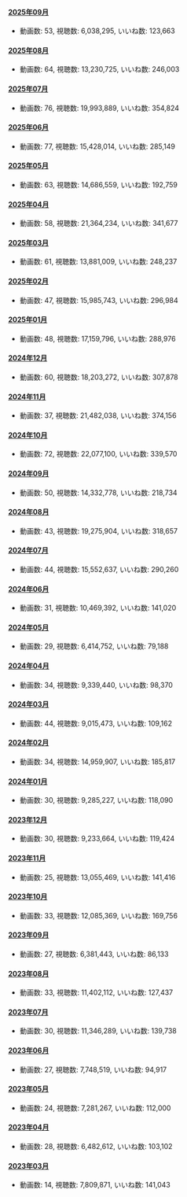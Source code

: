 #### [2025年09月](videos/202509 "wikilink")

-   動画数: 53, 視聴数: 6,038,295, いいね数: 123,663

#### [2025年08月](videos/202508 "wikilink")

-   動画数: 64, 視聴数: 13,230,725, いいね数: 246,003

#### [2025年07月](videos/202507 "wikilink")

-   動画数: 76, 視聴数: 19,993,889, いいね数: 354,824

#### [2025年06月](videos/202506 "wikilink")

-   動画数: 77, 視聴数: 15,428,014, いいね数: 285,149

#### [2025年05月](videos/202505 "wikilink")

-   動画数: 63, 視聴数: 14,686,559, いいね数: 192,759

#### [2025年04月](videos/202504 "wikilink")

-   動画数: 58, 視聴数: 21,364,234, いいね数: 341,677

#### [2025年03月](videos/202503 "wikilink")

-   動画数: 61, 視聴数: 13,881,009, いいね数: 248,237

#### [2025年02月](videos/202502 "wikilink")

-   動画数: 47, 視聴数: 15,985,743, いいね数: 296,984

#### [2025年01月](videos/202501 "wikilink")

-   動画数: 48, 視聴数: 17,159,796, いいね数: 288,976

#### [2024年12月](videos/202412 "wikilink")

-   動画数: 60, 視聴数: 18,203,272, いいね数: 307,878

#### [2024年11月](videos/202411 "wikilink")

-   動画数: 37, 視聴数: 21,482,038, いいね数: 374,156

#### [2024年10月](videos/202410 "wikilink")

-   動画数: 72, 視聴数: 22,077,100, いいね数: 339,570

#### [2024年09月](videos/202409 "wikilink")

-   動画数: 50, 視聴数: 14,332,778, いいね数: 218,734

#### [2024年08月](videos/202408 "wikilink")

-   動画数: 43, 視聴数: 19,275,904, いいね数: 318,657

#### [2024年07月](videos/202407 "wikilink")

-   動画数: 44, 視聴数: 15,552,637, いいね数: 290,260

#### [2024年06月](videos/202406 "wikilink")

-   動画数: 31, 視聴数: 10,469,392, いいね数: 141,020

#### [2024年05月](videos/202405 "wikilink")

-   動画数: 29, 視聴数: 6,414,752, いいね数: 79,188

#### [2024年04月](videos/202404 "wikilink")

-   動画数: 34, 視聴数: 9,339,440, いいね数: 98,370

#### [2024年03月](videos/202403 "wikilink")

-   動画数: 44, 視聴数: 9,015,473, いいね数: 109,162

#### [2024年02月](videos/202402 "wikilink")

-   動画数: 34, 視聴数: 14,959,907, いいね数: 185,817

#### [2024年01月](videos/202401 "wikilink")

-   動画数: 30, 視聴数: 9,285,227, いいね数: 118,090

#### [2023年12月](videos/202312 "wikilink")

-   動画数: 30, 視聴数: 9,233,664, いいね数: 119,424

#### [2023年11月](videos/202311 "wikilink")

-   動画数: 25, 視聴数: 13,055,469, いいね数: 141,416

#### [2023年10月](videos/202310 "wikilink")

-   動画数: 33, 視聴数: 12,085,369, いいね数: 169,756

#### [2023年09月](videos/202309 "wikilink")

-   動画数: 27, 視聴数: 6,381,443, いいね数: 86,133

#### [2023年08月](videos/202308 "wikilink")

-   動画数: 33, 視聴数: 11,402,112, いいね数: 127,437

#### [2023年07月](videos/202307 "wikilink")

-   動画数: 30, 視聴数: 11,346,289, いいね数: 139,738

#### [2023年06月](videos/202306 "wikilink")

-   動画数: 27, 視聴数: 7,748,519, いいね数: 94,917

#### [2023年05月](videos/202305 "wikilink")

-   動画数: 24, 視聴数: 7,281,267, いいね数: 112,000

#### [2023年04月](videos/202304 "wikilink")

-   動画数: 28, 視聴数: 6,482,612, いいね数: 103,102

#### [2023年03月](videos/202303 "wikilink")

-   動画数: 14, 視聴数: 7,809,871, いいね数: 141,043


